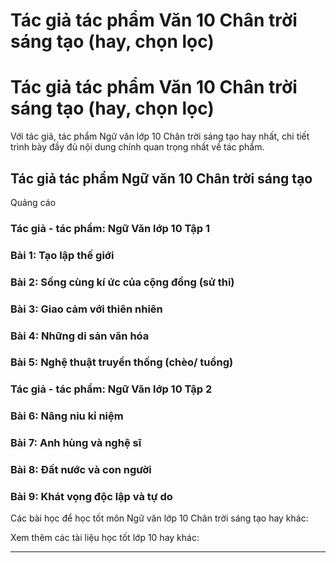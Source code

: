 # Tác giả tác phẩm Văn 10 Chân trời sáng tạo (hay, chọn lọc)

# Tác giả tác phẩm Văn 10 Chân trời sáng tạo (hay, chọn lọc)

Với tác giả, tác phẩm Ngữ văn lớp 10 Chân trời sáng tạo hay nhất, chi tiết trình bày đầy đủ nội dung chính quan trọng nhất về tác phẩm.

## Tác giả tác phẩm Ngữ văn 10 Chân trời sáng tạo

Quảng cáo

### Tác giả - tác phẩm: Ngữ Văn lớp 10 Tập 1

### **Bài 1: Tạo lập thế giới**

### **Bài 2: Sống cùng kí ức của cộng đồng (sử thi)**

### **Bài 3: Giao cảm với thiên nhiên**

### **Bài 4: Những di sản văn hóa**

### **Bài 5: Nghệ thuật truyền thống (chèo/ tuồng)**

### Tác giả - tác phẩm: Ngữ Văn lớp 10 Tập 2

### **Bài 6: Nâng niu kỉ niệm**

### **Bài 7: Anh hùng và nghệ sĩ**

### **Bài 8: Đất nước và con người**

### **Bài 9: Khát vọng độc lập và tự do**

Các bài học để học tốt môn Ngữ văn lớp 10 Chân trời sáng tạo hay khác:

Xem thêm các tài liệu học tốt lớp 10 hay khác:

* * *
